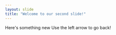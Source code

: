 ```yaml
---
layout: slide
title: "Welcome to our second slide!"
---
```

Here's something new
Use the left arrow to go back!
